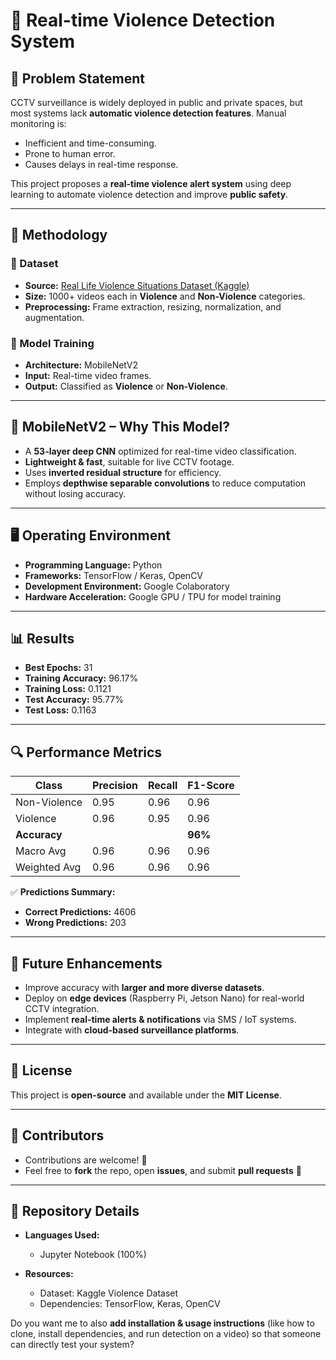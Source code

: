 
# 🔴 Real-time Violence Detection System

## 📌 Problem Statement

CCTV surveillance is widely deployed in public and private spaces, but most systems lack **automatic violence detection features**.
Manual monitoring is:

* Inefficient and time-consuming.
* Prone to human error.
* Causes delays in real-time response.

This project proposes a **real-time violence alert system** using deep learning to automate violence detection and improve **public safety**.

---

## 🚀 Methodology

### 📂 Dataset

* **Source:** [Real Life Violence Situations Dataset (Kaggle)](https://www.kaggle.com/datasets/mohamedmustafa/real-life-violence-situations-dataset)
* **Size:** 1000+ videos each in **Violence** and **Non-Violence** categories.
* **Preprocessing:** Frame extraction, resizing, normalization, and augmentation.

### 🧠 Model Training

* **Architecture:** MobileNetV2
* **Input:** Real-time video frames.
* **Output:** Classified as **Violence** or **Non-Violence**.

---

## 🧠 MobileNetV2 – Why This Model?

* A **53-layer deep CNN** optimized for real-time video classification.
* **Lightweight & fast**, suitable for live CCTV footage.
* Uses **inverted residual structure** for efficiency.
* Employs **depthwise separable convolutions** to reduce computation without losing accuracy.

---

## 🖥️ Operating Environment

* **Programming Language:** Python
* **Frameworks:** TensorFlow / Keras, OpenCV
* **Development Environment:** Google Colaboratory
* **Hardware Acceleration:** Google GPU / TPU for model training

---

## 📊 Results

* **Best Epochs:** 31
* **Training Accuracy:** 96.17%
* **Training Loss:** 0.1121
* **Test Accuracy:** 95.77%
* **Test Loss:** 0.1163

---

## 🔍 Performance Metrics

| Class        | Precision | Recall | F1-Score |
| ------------ | --------- | ------ | -------- |
| Non-Violence | 0.95      | 0.96   | 0.96     |
| Violence     | 0.96      | 0.95   | 0.96     |
| **Accuracy** |           |        | **96%**  |
| Macro Avg    | 0.96      | 0.96   | 0.96     |
| Weighted Avg | 0.96      | 0.96   | 0.96     |

✅ **Predictions Summary:**

* **Correct Predictions:** 4606
* **Wrong Predictions:** 203

---

## 📌 Future Enhancements

* Improve accuracy with **larger and more diverse datasets**.
* Deploy on **edge devices** (Raspberry Pi, Jetson Nano) for real-world CCTV integration.
* Implement **real-time alerts & notifications** via SMS / IoT systems.
* Integrate with **cloud-based surveillance platforms**.

---

## 📜 License

This project is **open-source** and available under the **MIT License**.

---

## 👥 Contributors

* Contributions are welcome! 🎉
* Feel free to **fork** the repo, open **issues**, and submit **pull requests** 🚀

---

## 📂 Repository Details

* **Languages Used:**

  * Jupyter Notebook (100%)
* **Resources:**

  * Dataset: Kaggle Violence Dataset
  * Dependencies: TensorFlow, Keras, OpenCV

Do you want me to also **add installation & usage instructions** (like how to clone, install dependencies, and run detection on a video) so that someone can directly test your system?
